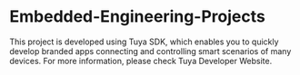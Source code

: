 # Embedded-Engineering-Projects
This project is developed using Tuya SDK, which enables you to quickly develop branded apps connecting and controlling smart scenarios of many devices.
For more information, please check Tuya Developer Website.
